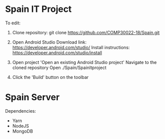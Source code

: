 # Spain IT Project

To edit:
1. Clone repository:
    git clone https://github.com/COMP30022-18/Spain.git

2. Open Android Studio
    Download link: https://developer.android.com/studio/
    Install instructions: https://developer.android.com/studio/install
    
2. Open project
    'Open an existing Android Studio project'
    Navigate to the cloned repository
    Open ./Spain/SpainItproject

3. Click the 'Build' button on the toolbar

# Spain Server

Dependencies: 
- Yarn
- NodeJS
- MongoDB
